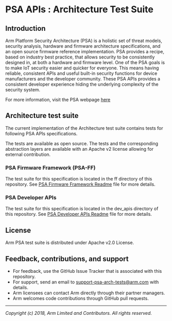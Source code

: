 
# PSA APIs : Architecture Test Suite

## Introduction

Arm Platform Security Architecture (PSA) is a holistic set of threat models, security analysis, hardware and firmware architecture specifications, and an open source firmware reference implementation. PSA provides a recipe, based on industry best practice, that allows security to be consistently designed in, at both a hardware and firmware level. One of the PSA goals is to make IoT security easier and quicker for everyone. This means having reliable, consistent APIs and useful built-in security functions for device manufacturers and the developer community. These PSA APIs provides a consistent developer experience hiding the underlying complexity of the security system.

For more information, visit the PSA webpage [here](https://developer.arm.com/products/architecture/platform-security-architecture)

## Architecture test suite

The current implementation of the Architecture test suite contains tests for following PSA APIs specifications.

The tests are available as open source. The tests and the corresponding abstraction layers are available with an Apache v2 license allowing for external contribution.

### PSA Firmware Framework (PSA-FF)
The test suite for this specification is located in the ff directory of this repository. See [PSA Firmware Framework Readme](ff/README.md) file for more details.

### PSA Developer APIs
The test suite for this specification is located in the dev_apis directory of this repository. See [PSA Developer APIs Readme](dev_apis/README.md) file for more details.

## License

Arm PSA test suite is distributed under Apache v2.0 License.


## Feedback, contributions, and support

 - For feedback, use the GitHub Issue Tracker that is associated with this repository.
 - For support, send an email to support-psa-arch-tests@arm.com with details.
 - Arm licensees can contact Arm directly through their partner managers.
 - Arm welcomes code contributions through GitHub pull requests.

--------------

*Copyright (c) 2018, Arm Limited and Contributors. All rights reserved.*
